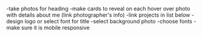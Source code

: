 -take photos for heading
-make cards to reveal on each hover over photo with details about me (link photographer's info)
-link projects in list below
-design logo or select font for title
-select background photo
-choose fonts
-make sure it is mobile responsive